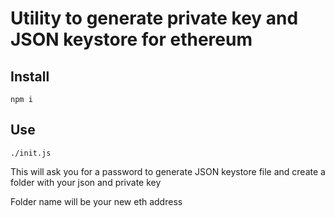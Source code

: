 # Utility to generate private key and JSON keystore for ethereum

## Install

```
npm i
```

## Use

`./init.js`

This will ask you for a password to generate JSON keystore file and
create a folder with your json and private key

Folder name will be your new eth address
